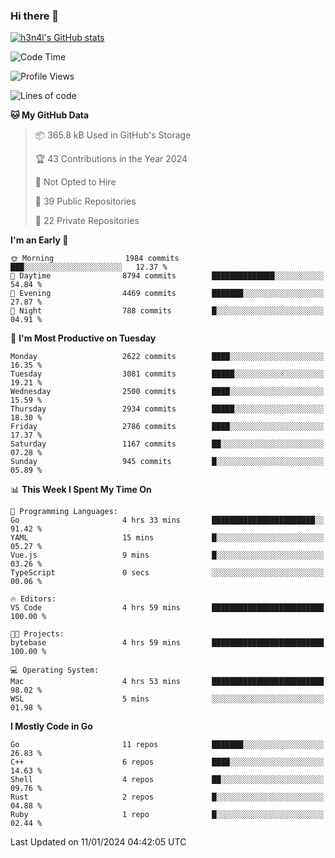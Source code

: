 ### Hi there 👋

[![h3n4l's GitHub stats](https://github-readme-stats.vercel.app/api?username=h3n4l&count_private=true&show_icons=true&theme=radical)](https://github.com/h3n4l/github-readme-stats)

<!--START_SECTION:waka-->
![Code Time](http://img.shields.io/badge/Code%20Time-1%2C829%20hrs%2026%20mins-blue)

![Profile Views](http://img.shields.io/badge/Profile%20Views-0-blue)

![Lines of code](https://img.shields.io/badge/From%20Hello%20World%20I%27ve%20Written-4.2%20million%20lines%20of%20code-blue)

**🐱 My GitHub Data** 

> 📦 365.8 kB Used in GitHub's Storage 
 > 
> 🏆 43 Contributions in the Year 2024
 > 
> 🚫 Not Opted to Hire
 > 
> 📜 39 Public Repositories 
 > 
> 🔑 22 Private Repositories 
 > 
**I'm an Early 🐤** 

```text
🌞 Morning                1984 commits        ███░░░░░░░░░░░░░░░░░░░░░░   12.37 % 
🌆 Daytime                8794 commits        ██████████████░░░░░░░░░░░   54.84 % 
🌃 Evening                4469 commits        ███████░░░░░░░░░░░░░░░░░░   27.87 % 
🌙 Night                  788 commits         █░░░░░░░░░░░░░░░░░░░░░░░░   04.91 % 
```
📅 **I'm Most Productive on Tuesday** 

```text
Monday                   2622 commits        ████░░░░░░░░░░░░░░░░░░░░░   16.35 % 
Tuesday                  3081 commits        █████░░░░░░░░░░░░░░░░░░░░   19.21 % 
Wednesday                2500 commits        ████░░░░░░░░░░░░░░░░░░░░░   15.59 % 
Thursday                 2934 commits        █████░░░░░░░░░░░░░░░░░░░░   18.30 % 
Friday                   2786 commits        ████░░░░░░░░░░░░░░░░░░░░░   17.37 % 
Saturday                 1167 commits        ██░░░░░░░░░░░░░░░░░░░░░░░   07.28 % 
Sunday                   945 commits         █░░░░░░░░░░░░░░░░░░░░░░░░   05.89 % 
```


📊 **This Week I Spent My Time On** 

```text
💬 Programming Languages: 
Go                       4 hrs 33 mins       ███████████████████████░░   91.42 % 
YAML                     15 mins             █░░░░░░░░░░░░░░░░░░░░░░░░   05.27 % 
Vue.js                   9 mins              █░░░░░░░░░░░░░░░░░░░░░░░░   03.26 % 
TypeScript               0 secs              ░░░░░░░░░░░░░░░░░░░░░░░░░   00.06 % 

🔥 Editors: 
VS Code                  4 hrs 59 mins       █████████████████████████   100.00 % 

🐱‍💻 Projects: 
bytebase                 4 hrs 59 mins       █████████████████████████   100.00 % 

💻 Operating System: 
Mac                      4 hrs 53 mins       █████████████████████████   98.02 % 
WSL                      5 mins              ░░░░░░░░░░░░░░░░░░░░░░░░░   01.98 % 
```

**I Mostly Code in Go** 

```text
Go                       11 repos            ███████░░░░░░░░░░░░░░░░░░   26.83 % 
C++                      6 repos             ████░░░░░░░░░░░░░░░░░░░░░   14.63 % 
Shell                    4 repos             ██░░░░░░░░░░░░░░░░░░░░░░░   09.76 % 
Rust                     2 repos             █░░░░░░░░░░░░░░░░░░░░░░░░   04.88 % 
Ruby                     1 repo              █░░░░░░░░░░░░░░░░░░░░░░░░   02.44 % 
```




 Last Updated on 11/01/2024 04:42:05 UTC
<!--END_SECTION:waka-->


